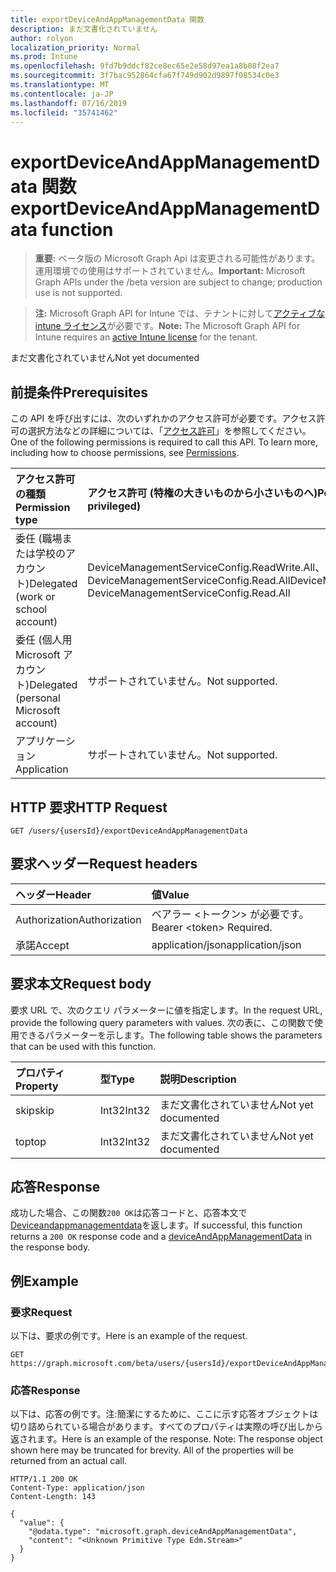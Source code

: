 ```yaml
---
title: exportDeviceAndAppManagementData 関数
description: まだ文書化されていません
author: rolyon
localization_priority: Normal
ms.prod: Intune
ms.openlocfilehash: 9fd7b9ddcf82ce8ec65e2e58d97ea1a8b08f2ea7
ms.sourcegitcommit: 3f7bac952864cfa67f749d902d9897f08534c0e3
ms.translationtype: MT
ms.contentlocale: ja-JP
ms.lasthandoff: 07/16/2019
ms.locfileid: "35741462"
---
```

# <a name="exportdeviceandappmanagementdata-function"></a><span data-ttu-id="d2b45-103">exportDeviceAndAppManagementData 関数</span><span class="sxs-lookup"><span data-stu-id="d2b45-103">exportDeviceAndAppManagementData function</span></span>

> <span data-ttu-id="d2b45-104">**重要:** ベータ版の Microsoft Graph Api は変更される可能性があります。運用環境での使用はサポートされていません。</span><span class="sxs-lookup"><span data-stu-id="d2b45-104">**Important:** Microsoft Graph APIs under the /beta version are subject to change; production use is not supported.</span></span>

> <span data-ttu-id="d2b45-105">**注:** Microsoft Graph API for Intune では、テナントに対して[アクティブな intune ライセンス](https://go.microsoft.com/fwlink/?linkid=839381)が必要です。</span><span class="sxs-lookup"><span data-stu-id="d2b45-105">**Note:** The Microsoft Graph API for Intune requires an [active Intune license](https://go.microsoft.com/fwlink/?linkid=839381) for the tenant.</span></span>

<span data-ttu-id="d2b45-106">まだ文書化されていません</span><span class="sxs-lookup"><span data-stu-id="d2b45-106">Not yet documented</span></span>

## <a name="prerequisites"></a><span data-ttu-id="d2b45-107">前提条件</span><span class="sxs-lookup"><span data-stu-id="d2b45-107">Prerequisites</span></span>
<span data-ttu-id="d2b45-p101">この API を呼び出すには、次のいずれかのアクセス許可が必要です。アクセス許可の選択方法などの詳細については、「[アクセス許可](/graph/permissions-reference)」を参照してください。</span><span class="sxs-lookup"><span data-stu-id="d2b45-p101">One of the following permissions is required to call this API. To learn more, including how to choose permissions, see [Permissions](/graph/permissions-reference).</span></span>

|<span data-ttu-id="d2b45-110">アクセス許可の種類</span><span class="sxs-lookup"><span data-stu-id="d2b45-110">Permission type</span></span>|<span data-ttu-id="d2b45-111">アクセス許可 (特権の大きいものから小さいものへ)</span><span class="sxs-lookup"><span data-stu-id="d2b45-111">Permissions (from most to least privileged)</span></span>|
|:---|:---|
|<span data-ttu-id="d2b45-112">委任 (職場または学校のアカウント)</span><span class="sxs-lookup"><span data-stu-id="d2b45-112">Delegated (work or school account)</span></span>|<span data-ttu-id="d2b45-113">DeviceManagementServiceConfig.ReadWrite.All、DeviceManagementServiceConfig.Read.All</span><span class="sxs-lookup"><span data-stu-id="d2b45-113">DeviceManagementServiceConfig.ReadWrite.All, DeviceManagementServiceConfig.Read.All</span></span>|
|<span data-ttu-id="d2b45-114">委任 (個人用 Microsoft アカウント)</span><span class="sxs-lookup"><span data-stu-id="d2b45-114">Delegated (personal Microsoft account)</span></span>|<span data-ttu-id="d2b45-115">サポートされていません。</span><span class="sxs-lookup"><span data-stu-id="d2b45-115">Not supported.</span></span>|
|<span data-ttu-id="d2b45-116">アプリケーション</span><span class="sxs-lookup"><span data-stu-id="d2b45-116">Application</span></span>|<span data-ttu-id="d2b45-117">サポートされていません。</span><span class="sxs-lookup"><span data-stu-id="d2b45-117">Not supported.</span></span>|

## <a name="http-request"></a><span data-ttu-id="d2b45-118">HTTP 要求</span><span class="sxs-lookup"><span data-stu-id="d2b45-118">HTTP Request</span></span>
<!-- {
  "blockType": "ignored"
}
-->
``` http
GET /users/{usersId}/exportDeviceAndAppManagementData
```

## <a name="request-headers"></a><span data-ttu-id="d2b45-119">要求ヘッダー</span><span class="sxs-lookup"><span data-stu-id="d2b45-119">Request headers</span></span>
|<span data-ttu-id="d2b45-120">ヘッダー</span><span class="sxs-lookup"><span data-stu-id="d2b45-120">Header</span></span>|<span data-ttu-id="d2b45-121">値</span><span class="sxs-lookup"><span data-stu-id="d2b45-121">Value</span></span>|
|:---|:---|
|<span data-ttu-id="d2b45-122">Authorization</span><span class="sxs-lookup"><span data-stu-id="d2b45-122">Authorization</span></span>|<span data-ttu-id="d2b45-123">ベアラー &lt;トークン&gt; が必要です。</span><span class="sxs-lookup"><span data-stu-id="d2b45-123">Bearer &lt;token&gt; Required.</span></span>|
|<span data-ttu-id="d2b45-124">承諾</span><span class="sxs-lookup"><span data-stu-id="d2b45-124">Accept</span></span>|<span data-ttu-id="d2b45-125">application/json</span><span class="sxs-lookup"><span data-stu-id="d2b45-125">application/json</span></span>|

## <a name="request-body"></a><span data-ttu-id="d2b45-126">要求本文</span><span class="sxs-lookup"><span data-stu-id="d2b45-126">Request body</span></span>
<span data-ttu-id="d2b45-127">要求 URL で、次のクエリ パラメーターに値を指定します。</span><span class="sxs-lookup"><span data-stu-id="d2b45-127">In the request URL, provide the following query parameters with values.</span></span>
<span data-ttu-id="d2b45-128">次の表に、この関数で使用できるパラメーターを示します。</span><span class="sxs-lookup"><span data-stu-id="d2b45-128">The following table shows the parameters that can be used with this function.</span></span>

|<span data-ttu-id="d2b45-129">プロパティ</span><span class="sxs-lookup"><span data-stu-id="d2b45-129">Property</span></span>|<span data-ttu-id="d2b45-130">型</span><span class="sxs-lookup"><span data-stu-id="d2b45-130">Type</span></span>|<span data-ttu-id="d2b45-131">説明</span><span class="sxs-lookup"><span data-stu-id="d2b45-131">Description</span></span>|
|:---|:---|:---|
|<span data-ttu-id="d2b45-132">skip</span><span class="sxs-lookup"><span data-stu-id="d2b45-132">skip</span></span>|<span data-ttu-id="d2b45-133">Int32</span><span class="sxs-lookup"><span data-stu-id="d2b45-133">Int32</span></span>|<span data-ttu-id="d2b45-134">まだ文書化されていません</span><span class="sxs-lookup"><span data-stu-id="d2b45-134">Not yet documented</span></span>|
|<span data-ttu-id="d2b45-135">top</span><span class="sxs-lookup"><span data-stu-id="d2b45-135">top</span></span>|<span data-ttu-id="d2b45-136">Int32</span><span class="sxs-lookup"><span data-stu-id="d2b45-136">Int32</span></span>|<span data-ttu-id="d2b45-137">まだ文書化されていません</span><span class="sxs-lookup"><span data-stu-id="d2b45-137">Not yet documented</span></span>|



## <a name="response"></a><span data-ttu-id="d2b45-138">応答</span><span class="sxs-lookup"><span data-stu-id="d2b45-138">Response</span></span>
<span data-ttu-id="d2b45-139">成功した場合、この関数`200 OK`は応答コードと、応答本文で[Deviceandappmanagementdata](../resources/intune-onboarding-deviceandappmanagementdata.md)を返します。</span><span class="sxs-lookup"><span data-stu-id="d2b45-139">If successful, this function returns a `200 OK` response code and a [deviceAndAppManagementData](../resources/intune-onboarding-deviceandappmanagementdata.md) in the response body.</span></span>

## <a name="example"></a><span data-ttu-id="d2b45-140">例</span><span class="sxs-lookup"><span data-stu-id="d2b45-140">Example</span></span>

### <a name="request"></a><span data-ttu-id="d2b45-141">要求</span><span class="sxs-lookup"><span data-stu-id="d2b45-141">Request</span></span>
<span data-ttu-id="d2b45-142">以下は、要求の例です。</span><span class="sxs-lookup"><span data-stu-id="d2b45-142">Here is an example of the request.</span></span>
``` http
GET https://graph.microsoft.com/beta/users/{usersId}/exportDeviceAndAppManagementData(skip=4,top=3)
```

### <a name="response"></a><span data-ttu-id="d2b45-143">応答</span><span class="sxs-lookup"><span data-stu-id="d2b45-143">Response</span></span>
<span data-ttu-id="d2b45-p103">以下は、応答の例です。注:簡潔にするために、ここに示す応答オブジェクトは切り詰められている場合があります。すべてのプロパティは実際の呼び出しから返されます。</span><span class="sxs-lookup"><span data-stu-id="d2b45-p103">Here is an example of the response. Note: The response object shown here may be truncated for brevity. All of the properties will be returned from an actual call.</span></span>
``` http
HTTP/1.1 200 OK
Content-Type: application/json
Content-Length: 143

{
  "value": {
    "@odata.type": "microsoft.graph.deviceAndAppManagementData",
    "content": "<Unknown Primitive Type Edm.Stream>"
  }
}
```





